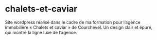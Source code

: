 # chalets-et-caviar
Site wordpress réalisé dans le cadre de ma formation pour l’agence immobilière « Chalets et caviar » de Courchevel. Un design clair et épuré, qui montre la ligne luxe de l’agence.

